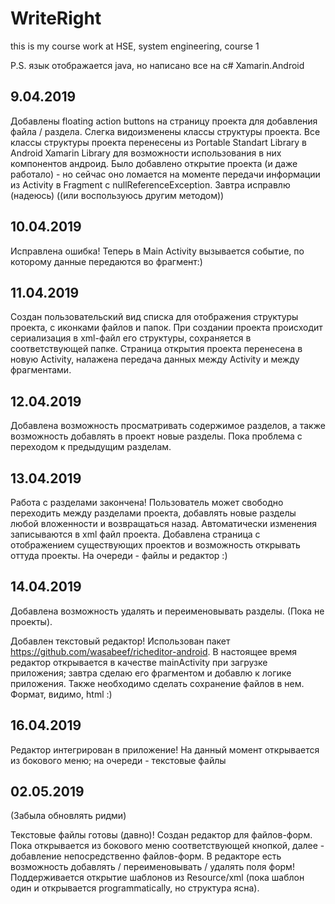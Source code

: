 # WriteRight
this is my course work at HSE, system engineering, course 1

P.S. язык отображается java, но написано все на c# Xamarin.Android

## 9.04.2019
Добавлены floating action buttons на страницу проекта для добавления файла / раздела. Слегка видоизменены классы структуры проекта. Все классы структуры проекта перенесены из Portable Standart Library в Android Xamarin Library для возможности использования в них компонентов андроид. Было добавлено открытие проекта (и даже работало) - но сейчас оно ломается на моменте передачи информации из Activity в Fragment с nullReferenceException. Завтра исправлю (надеюсь) ((или воспользуюсь другим методом))
## 10.04.2019
Исправлена ошибка! Теперь в Main Activity вызывается событие, по которому данные передаются во фрагмент:)
## 11.04.2019
Создан пользовательский вид списка для отображения структуры проекта, с иконками файлов и папок. При создании проекта происходит сериализация в xml-файл его структуры, сохраняется в соответствующей папке. Страница открытия проекта перенесена в новую Activity, налажена передача данных между Activity и между фрагментами.

## 12.04.2019
Добавлена возможность просматривать содержимое разделов, а также возможность добавлять в проект новые разделы. Пока проблема с переходом к предыдущим разделам.

## 13.04.2019
Работа с разделами закончена! Пользователь может свободно переходить между разделами проекта, добавлять новые разделы любой вложенности и возвращаться назад. Автоматически изменения записываются в xml файл проекта. Добавлена страница с отображением существующих проектов и возможность открывать оттуда проекты. На очереди - файлы и редактор :)

## 14.04.2019
Добавлена возможность удалять и переименовывать разделы. (Пока не проекты).

Добавлен текстовый редактор! Использован пакет https://github.com/wasabeef/richeditor-android. В настоящее время редактор открывается в качестве mainActivity при загрузке приложения; завтра сделаю его фрагментом и добавлю к логике приложения. Также необходимо сделать сохранение файлов в нем. Формат, видимо, html :)

## 16.04.2019
Редактор интегрирован в приложение! На данный момент открывается из бокового меню; на очереди - текстовые файлы

## 02.05.2019
(Забыла обновлять ридми)

Текстовые файлы готовы (давно)! Создан редактор для файлов-форм. Пока открывается из бокового меню соответствующей кнопкой, далее - добавление непосредственно файлов-форм. В редакторе есть возможность добавлять / переименовывать / удалять поля форм! Поддерживается открытие шаблонов из Resource/xml (пока шаблон один и открывается programmatically, но структура ясна).